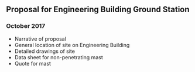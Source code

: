 ## Proposal for Engineering Building Ground Station
### October 2017

* Narrative of proposal
* General location of site on Engineering Building
* Detailed drawings of site
* Data sheet for non-penetrating mast
* Quote for mast

